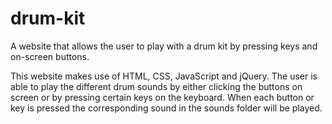 # drum-kit
A website that allows the user to play with a drum kit by pressing keys and on-screen buttons.

This website makes use of HTML, CSS, JavaScript and jQuery.
The user is able to play the different drum sounds by either clicking the buttons on screen or by pressing certain keys on the keyboard.
When each button or key is pressed the corresponding sound in the sounds folder will be played.
